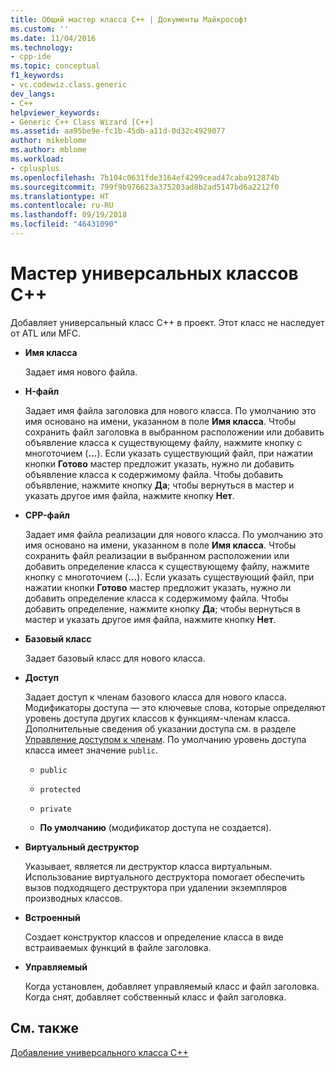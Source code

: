 ```yaml
---
title: Общий мастер класса C++ | Документы Майкрософт
ms.custom: ''
ms.date: 11/04/2016
ms.technology:
- cpp-ide
ms.topic: conceptual
f1_keywords:
- vc.codewiz.class.generic
dev_langs:
- C++
helpviewer_keywords:
- Generic C++ Class Wizard [C++]
ms.assetid: aa95be9e-fc1b-45db-a11d-0d32c4929077
author: mikeblome
ms.author: mblome
ms.workload:
- cplusplus
ms.openlocfilehash: 7b104c0631fde3164ef4299cead47caba912874b
ms.sourcegitcommit: 799f9b976623a375203ad8b2ad5147bd6a2212f0
ms.translationtype: HT
ms.contentlocale: ru-RU
ms.lasthandoff: 09/19/2018
ms.locfileid: "46431090"
---
```

# <a name="generic-c-class-wizard"></a>Мастер универсальных классов C++

Добавляет универсальный класс C++ в проект. Этот класс не наследует от ATL или MFC.

- **Имя класса**

   Задает имя нового файла.

- **H-файл**

   Задает имя файла заголовка для нового класса. По умолчанию это имя основано на имени, указанном в поле **Имя класса**. Чтобы сохранить файл заголовка в выбранном расположении или добавить объявление класса к существующему файлу, нажмите кнопку с многоточием (**...**). Если указать существующий файл, при нажатии кнопки **Готово** мастер предложит указать, нужно ли добавить объявление класса к содержимому файла. Чтобы добавить объявление, нажмите кнопку **Да**; чтобы вернуться в мастер и указать другое имя файла, нажмите кнопку **Нет**.

- **CPP-файл**

   Задает имя файла реализации для нового класса. По умолчанию это имя основано на имени, указанном в поле **Имя класса**. Чтобы сохранить файл реализации в выбранном расположении или добавить определение класса к существующему файлу, нажмите кнопку с многоточием (**...**). Если указать существующий файл, при нажатии кнопки **Готово** мастер предложит указать, нужно ли добавить определение класса к содержимому файла. Чтобы добавить определение, нажмите кнопку **Да**; чтобы вернуться в мастер и указать другое имя файла, нажмите кнопку **Нет**.

- **Базовый класс**

   Задает базовый класс для нового класса.

- **Доступ**

   Задает доступ к членам базового класса для нового класса. Модификаторы доступа — это ключевые слова, которые определяют уровень доступа других классов к функциям-членам класса. Дополнительные сведения об указании доступа см. в разделе [Управление доступом к членам](../cpp/member-access-control-cpp.md). По умолчанию уровень доступа класса имеет значение `public`.

   - `public`

   - `protected`

   - `private`

   - **По умолчанию** (модификатор доступа не создается).

- **Виртуальный деструктор**

   Указывает, является ли деструктор класса виртуальным. Использование виртуального деструктора помогает обеспечить вызов подходящего деструктора при удалении экземпляров производных классов.

- **Встроенный**

   Создает конструктор классов и определение класса в виде встраиваемых функций в файле заголовка.

- **Управляемый**

   Когда установлен, добавляет управляемый класс и файл заголовка. Когда снят, добавляет собственный класс и файл заголовка.

## <a name="see-also"></a>См. также

[Добавление универсального класса C++](../ide/adding-a-generic-cpp-class.md)